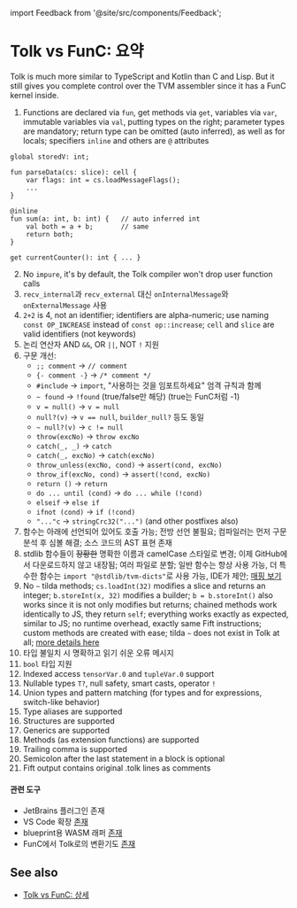import Feedback from '@site/src/components/Feedback';

# Tolk vs FunC: 요약

Tolk is much more similar to TypeScript and Kotlin than C and Lisp.
But it still gives you complete control over the TVM assembler since it has a FunC kernel inside.

1. Functions are declared via `fun`, get methods via `get`, variables via `var`, immutable variables via `val`, putting types on the right; parameter types are mandatory; return type can be omitted (auto inferred), as well as for locals; specifiers `inline` and others are `@` attributes

```tolk
global storedV: int;

fun parseData(cs: slice): cell {
    var flags: int = cs.loadMessageFlags();
    ...
}

@inline
fun sum(a: int, b: int) {   // auto inferred int
    val both = a + b;       // same
    return both;
}

get currentCounter(): int { ... }
```

2. No `impure`, it's by default, the Tolk compiler won't drop user function calls
3. `recv_internal`과 `recv_external` 대신 `onInternalMessage`와 `onExternalMessage` 사용
4. `2+2` is 4, not an identifier; identifiers are alpha-numeric; use naming `const OP_INCREASE` instead of `const op::increase`; `cell` and `slice` are valid identifiers (not keywords)
5. 논리 연산자 AND `&&`, OR `||`, NOT `!` 지원
6. 구문 개선:
    - `;; comment` → `// comment`
    - `{- comment -}` → `/* comment */`
    - `#include` → `import`, "사용하는 것을 임포트하세요" 엄격 규칙과 함께
    - `~ found` → `!found` (true/false만 해당) (true는 FunC처럼 -1)
    - `v = null()` → `v = null`
    - `null?(v)` → `v == null`, `builder_null?` 등도 동일
    - `~ null?(v)` → `c != null`
    - `throw(excNo)` → `throw excNo`
    - `catch(_, _)` → `catch`
    - `catch(_, excNo)` → `catch(excNo)`
    - `throw_unless(excNo, cond)` → `assert(cond, excNo)`
    - `throw_if(excNo, cond)` → `assert(!cond, excNo)`
    - `return ()` → `return`
    - `do ... until (cond)` → `do ... while (!cond)`
    - `elseif` → `else if`
    - `ifnot (cond)` → `if (!cond)`
    - `"..."c` → `stringCrc32("...")` (and other postfixes also)
7. 함수는 아래에 선언되어 있어도 호출 가능; 전방 선언 불필요; 컴파일러는 먼저 구문 분석 후 심볼 해결; 소스 코드의 AST 표현 존재
8. stdlib 함수들이 ~~장황한~~ 명확한 이름과 camelCase 스타일로 변경; 이제 GitHub에서 다운로드하지 않고 내장됨; 여러 파일로 분할; 일반 함수는 항상 사용 가능, 더 특수한 함수는 `import "@stdlib/tvm-dicts"`로 사용 가능, IDE가 제안; [매핑 보기](/v3/documentation/smart-contracts/tolk/tolk-vs-func/stdlib)
9. No `~` tilda methods; `cs.loadInt(32)` modifies a slice and returns an integer; `b.storeInt(x, 32)` modifies a builder; `b = b.storeInt()` also works since it is not only modifies but returns; chained methods work identically to JS, they return `self`; everything works exactly as expected, similar to JS; no runtime overhead, exactly same Fift instructions; custom methods are created with ease; tilda `~` does not exist in Tolk at all; [more details here](/v3/documentation/smart-contracts/tolk/tolk-vs-func/mutability)
10. 타입 불일치 시 명확하고 읽기 쉬운 오류 메시지
11. `bool` 타입 지원
12. Indexed access `tensorVar.0` and `tupleVar.0` support
13. Nullable types `T?`, null safety, smart casts, operator `!`
14. Union types and pattern matching (for types and for expressions, switch-like behavior)
15. Type aliases are supported
16. Structures are supported
17. Generics are supported
18. Methods (as extension functions) are supported
19. Trailing comma is supported
20. Semicolon after the last statement in a block is optional
21. Fift output contains original .tolk lines as comments

#### 관련 도구

- JetBrains 플러그인 존재
- VS Code 확장 [존재](https://github.com/ton-blockchain/tolk-vscode)
- blueprint용 WASM 래퍼 [존재](https://github.com/ton-blockchain/tolk-js)
- FunC에서 Tolk로의 변환기도 [존재](https://github.com/ton-blockchain/convert-func-to-tolk)

## See also

- [Tolk vs FunC: 상세](/v3/documentation/smart-contracts/tolk/tolk-vs-func/in-detail)

<Feedback />

